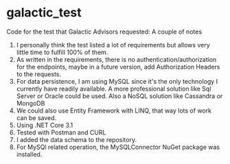 # galactic_test
Code for the test that Galactic Advisors requested: A couple of notes

1. I personally think the test listed a lot of requirements but allows very little time to fulfill 100% of them.
2. As written in the requirements, there is no authentication/authorization for the endpoints, maybe in a future version, add Authorization Headers to the requests.
3. For data persistence, I am using MySQL since it's the only technology I currently have readily available. A more professional solution like Sql Server or Oracle could be used. 
   Also a NoSQL solution like Cassandra or MongoDB
4. We could also use Entity Framework with LINQ, that way lots of work can be saved.
5. Using .NET Core 3.1
6. Tested with Postman and CURL
7. I added the data schema to the repository.
8. For MySQl related operation, the MySQLConnector NuGet package was installed.

